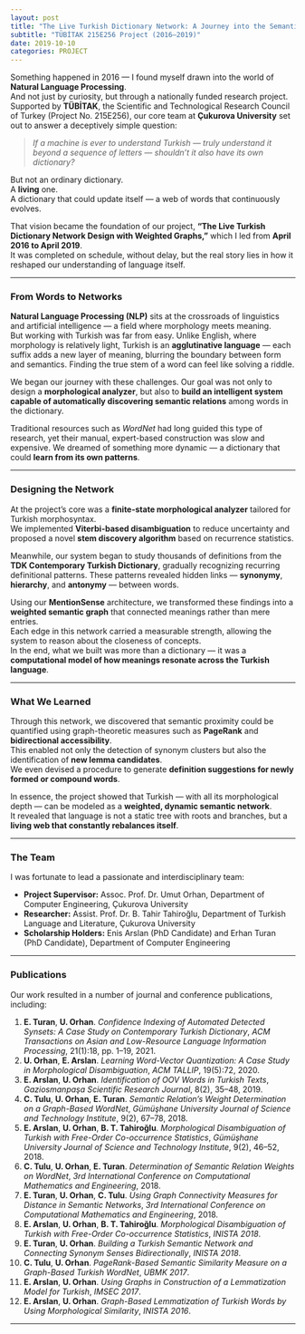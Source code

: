 ```yaml
---
layout: post
title: "The Live Turkish Dictionary Network: A Journey into the Semantics of Language"
subtitle: "TÜBİTAK 215E256 Project (2016–2019)"
date: 2019-10-10
categories: PROJECT
---
```


Something happened in 2016 — I found myself drawn into the world of **Natural Language Processing**.  
And not just by curiosity, but through a nationally funded research project. Supported by **TÜBİTAK**, the Scientific and Technological Research Council of Turkey (Project No. 215E256), our core team at **Çukurova University** set out to answer a deceptively simple question:

> *If a machine is ever to understand Turkish — truly understand it beyond a sequence of letters — shouldn’t it also have its own dictionary?*

But not an ordinary dictionary.  
A **living** one.  
A dictionary that could update itself — a web of words that continuously evolves.

That vision became the foundation of our project, **“The Live Turkish Dictionary Network Design with Weighted Graphs,”** which I led from **April 2016 to April 2019**.  
It was completed on schedule, without delay, but the real story lies in how it reshaped our understanding of language itself.

---

### From Words to Networks

**Natural Language Processing (NLP)** sits at the crossroads of linguistics and artificial intelligence — a field where morphology meets meaning.  
But working with Turkish was far from easy. Unlike English, where morphology is relatively light, Turkish is an **agglutinative language** — each suffix adds a new layer of meaning, blurring the boundary between form and semantics. Finding the true stem of a word can feel like solving a riddle.

We began our journey with these challenges. Our goal was not only to design a **morphological analyzer**, but also to **build an intelligent system capable of automatically discovering semantic relations** among words in the dictionary.

Traditional resources such as *WordNet* had long guided this type of research, yet their manual, expert-based construction was slow and expensive. We dreamed of something more dynamic — a dictionary that could **learn from its own patterns**.

---

### Designing the Network

At the project’s core was a **finite-state morphological analyzer** tailored for Turkish morphosyntax.  
We implemented **Viterbi-based disambiguation** to reduce uncertainty and proposed a novel **stem discovery algorithm** based on recurrence statistics.

Meanwhile, our system began to study thousands of definitions from the **TDK Contemporary Turkish Dictionary**, gradually recognizing recurring definitional patterns. These patterns revealed hidden links — **synonymy**, **hierarchy**, and **antonymy** — between words.

Using our **MentionSense** architecture, we transformed these findings into a **weighted semantic graph** that connected meanings rather than mere entries.  
Each edge in this network carried a measurable strength, allowing the system to reason about the closeness of concepts.  
In the end, what we built was more than a dictionary — it was a **computational model of how meanings resonate across the Turkish language**.

---

### What We Learned

Through this network, we discovered that semantic proximity could be quantified using graph-theoretic measures such as **PageRank** and **bidirectional accessibility**.  
This enabled not only the detection of synonym clusters but also the identification of **new lemma candidates**.  
We even devised a procedure to generate **definition suggestions for newly formed or compound words**.

In essence, the project showed that Turkish — with all its morphological depth — can be modeled as a **weighted, dynamic semantic network**.  
It revealed that language is not a static tree with roots and branches, but a **living web that constantly rebalances itself**.

---

### The Team

I was fortunate to lead a passionate and interdisciplinary team:

- **Project Supervisor:** Assoc. Prof. Dr. Umut Orhan, Department of Computer Engineering, Çukurova University  
- **Researcher:** Assist. Prof. Dr. B. Tahir Tahiroğlu, Department of Turkish Language and Literature, Çukurova University  
- **Scholarship Holders:** Enis Arslan (PhD Candidate) and Erhan Turan (PhD Candidate), Department of Computer Engineering  

---

### Publications

Our work resulted in a number of journal and conference publications, including:

1. **E. Turan**, **U. Orhan**. *Confidence Indexing of Automated Detected Synsets: A Case Study on Contemporary Turkish Dictionary*, *ACM Transactions on Asian and Low-Resource Language Information Processing*, 21(1):18, pp. 1–19, 2021.  
2. **U. Orhan**, **E. Arslan**. *Learning Word-Vector Quantization: A Case Study in Morphological Disambiguation*, *ACM TALLIP*, 19(5):72, 2020.  
3. **E. Arslan**, **U. Orhan**. *Identification of OOV Words in Turkish Texts*, *Gaziosmanpaşa Scientific Research Journal*, 8(2), 35–48, 2019.  
4. **C. Tulu**, **U. Orhan**, **E. Turan**. *Semantic Relation’s Weight Determination on a Graph-Based WordNet*, *Gümüşhane University Journal of Science and Technology Institute*, 9(2), 67–78, 2018.  
5. **E. Arslan**, **U. Orhan**, **B. T. Tahiroğlu**. *Morphological Disambiguation of Turkish with Free-Order Co-occurrence Statistics*, *Gümüşhane University Journal of Science and Technology Institute*, 9(2), 46–52, 2018.  
6. **C. Tulu**, **U. Orhan**, **E. Turan**. *Determination of Semantic Relation Weights on WordNet*, *3rd International Conference on Computational Mathematics and Engineering*, 2018.  
7. **E. Turan**, **U. Orhan**, **C. Tulu**. *Using Graph Connectivity Measures for Distance in Semantic Networks*, *3rd International Conference on Computational Mathematics and Engineering*, 2018.  
8. **E. Arslan**, **U. Orhan**, **B. T. Tahiroğlu**. *Morphological Disambiguation of Turkish with Free-Order Co-occurrence Statistics*, *INISTA 2018*.  
9. **E. Turan**, **U. Orhan**. *Building a Turkish Semantic Network and Connecting Synonym Senses Bidirectionally*, *INISTA 2018*.  
10. **C. Tulu**, **U. Orhan**. *PageRank-Based Semantic Similarity Measure on a Graph-Based Turkish WordNet*, *UBMK 2017*.  
11. **E. Arslan**, **U. Orhan**. *Using Graphs in Construction of a Lemmatization Model for Turkish*, *IMSEC 2017*.  
12. **E. Arslan**, **U. Orhan**. *Graph-Based Lemmatization of Turkish Words by Using Morphological Similarity*, *INISTA 2016*.  

---
